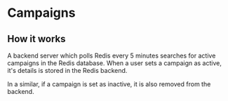 # Campaigns

## How it works

A backend server which polls Redis every 5 minutes searches for active campaigns in the Redis database. When a user sets a campaign as active, it's details is stored in the Redis backend.

In a similar, if a campaign is set as inactive, it is also removed from the backend.
